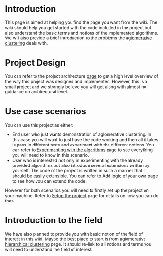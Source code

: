 # Introduction #

This page is aimed at helping you find the page you want from the wiki. The wiki should help you get started with the code included in the project but also understand the basic terms and notions of the implemented algorithms. We will also provide a brief introduction to the problems the [aglomerative clustering](AglomerativeHierarchicalClustering.md) deals with.

# Project Design #

You can refer to the project architecture [page](ProjectArchitecture.md) to get a high level overview of the way this project was designed and implemented. However, this is a small project and we strongly believe you will get along with almost no guidance on architectural level.

# Use case scenarios #

You can use this project as either:
  * End user who just wants demonstration of aglomerative clustering. In this case you will want to just have the code working and then all it takes is pass in different tests and experiment with the different options. You can refer to [Experimenting with the algorithms](ExperimentingWithTheAlgorithms.md) page to see everything you will need to know in this scenario.
  * User who is interested not only in experimenting with the already provided algorithms but also introduce several extensions written by yourself. The code of the project is written in such a manner that it should be easily extensible. You can refer to [Add logic of your own](AddLogicOfYourOwn.md) page to see how you can extend the code.

However for both scenarios you will need to firstly set up the project on your machine. Refer to [Setup the project](SetupTheProject.md) page for details on how you can do that.

# Introduction to the field #

We have also planned to provide you with basic notion of the field of interest in this wiki. Maybe the best place to start is from [aglomerative hierarchical clustering](AglomerativeHierarchicalClustering.md) page. It should re-link to all notions and terms you will need to understand the field of interest.